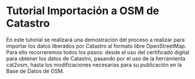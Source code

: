 # Tutorial Importación a OSM de Catastro
En este tutorial se realizará una demostración del proceso a realizar para importar los datos liberados por Catastro al formato libre OpenStreetMap. Para ello recorreremos todos los pasos: desde el uso del certificado digital para obtener los datos de Catastro, pasando por el uso de la herramienta cat2osm, hasta los modificaciones necesarias para su publicación en la Base de Datos de OSM.
